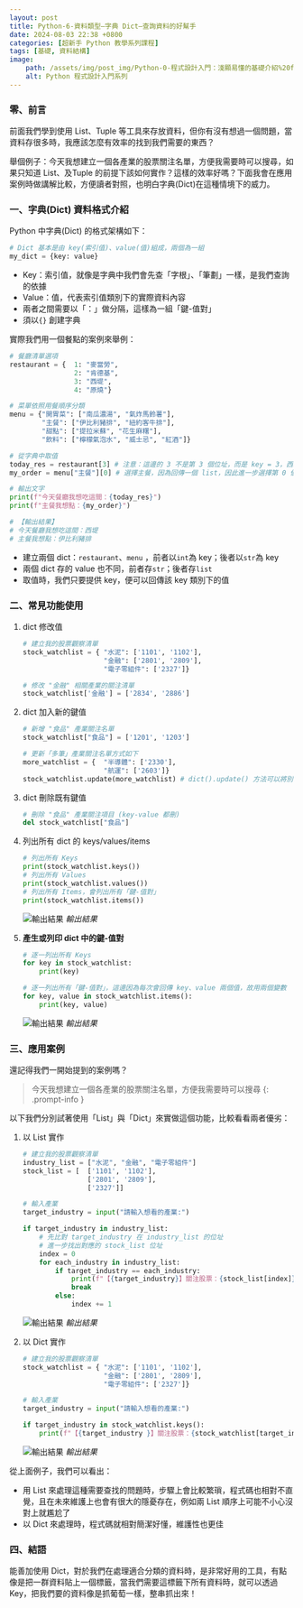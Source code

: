 ```yaml
---
layout: post
title: Python-6-資料類型—字典 Dict—查詢資料的好幫手
date: 2024-08-03 22:38 +0800
categories: [超新手 Python 教學系列課程]
tags: [基礎, 資料結構]
image:
    path: /assets/img/post_img/Python-0-程式設計入門：淺顯易懂的基礎介紹%20f4f5613bb0b84a269c7899042f9a7014/Untitled.png
    alt: Python 程式設計入門系列
---
```

### 零、前言

前面我們學到使用 List、Tuple 等工具來存放資料，但你有沒有想過一個問題，當資料存很多時，我應該怎麼有效率的找到我們需要的東西？

舉個例子：今天我想建立一個各產業的股票關注名單，方便我需要時可以搜尋，如果只知道 List、及Tuple 的前提下該如何實作？這樣的效率好嗎？下面我會在應用案例時做講解比較，方便讀者對照，也明白字典(Dict)在這種情境下的威力。

### 一、字典(Dict) 資料格式介紹

Python 中字典(Dict) 的格式架構如下：

```python
# Dict 基本是由 key(索引值)、value(值)組成，兩個為一組
my_dict = {key: value}
```

- Key：索引值，就像是字典中我們會先查「字根」、「筆劃」一樣，是我們查詢的依據
- Value：值，代表索引值類別下的實際資料內容
- 兩者之間需要以「：」做分隔，這樣為一組「鍵-值對」
- 須以`{}` 創建字典

實際我們用一個餐點的案例來舉例：

```python
# 餐廳清單選項
restaurant = {  1: "麥當勞",
                2: "肯德基",
                3: "西堤",
                4: "原燒"}

# 菜單依照用餐順序分類
menu = {"開胃菜": ["南瓜濃湯", "氣炸馬鈴薯"],
        "主餐": ["伊比利豬排", "紐約客牛排"],
        "甜點": ["提拉米蘇", "花生麻糬"],
        "飲料": ["檸檬氣泡水", "威士忌", "紅酒"]}

# 從字典中取值
today_res = restaurant[3] # 注意：這邊的 3 不是第 3 個位址，而是 key = 3，西堤
my_order = menu["主餐"][0] # 選擇主餐，因為回傳一個 list，因此進一步選擇第 0 個位址的 "伊比利豬排"

# 輸出文字
print(f"今天餐廳我想吃這間：{today_res}")
print(f"主餐我想點：{my_order}")

# 【輸出結果】
# 今天餐廳我想吃這間：西堤
# 主餐我想點：伊比利豬排
```

- 建立兩個 dict：`restaurant`、`menu` ，前者以`int`為 key；後者以`str`為 key
- 兩個 dict 存的 value 也不同，前者存`str`；後者存`list`
- 取值時，我們只要提供 key，便可以回傳該 key 類別下的值

### 二、常見功能使用

1. dict 修改值
    
    ```python
    # 建立我的股票觀察清單
    stock_watchlist = { "水泥": ['1101', '1102'],
                        "金融": ['2801', '2809'],
                        "電子零組件": ['2327']}
    
    # 修改 "金融" 相關產業的關注清單
    stock_watchlist['金融'] = ['2834', '2886']
    ```
    
2. dict 加入新的鍵值
    
    ```python
    # 新增 "食品" 產業關注名單
    stock_watchlist["食品"] = ['1201', '1203']
    
    # 更新「多筆」產業關注名單方式如下
    more_watchlist = {  "半導體": ['2330'],
                        "航運": ['2603']}
    stock_watchlist.update(more_watchlist) # dict().update() 方法可以將別的 dict 加入
    ```
    
3. dict 刪除既有鍵值
    
    ```python
    # 刪除 "食品" 產業關注項目 (key-value 都刪)
    del stock_watchlist["食品"]
    ```
    
4. 列出所有 dict 的 keys/values/items
    
    ```python
    # 列出所有 Keys
    print(stock_watchlist.keys())
    # 列出所有 Values
    print(stock_watchlist.values())
    # 列出所有 Items，會列出所有「鍵-值對」
    print(stock_watchlist.items())
    ```
    
    ![輸出結果](/assets/img/post_img/Python-6-資料類型—字典%20Dict—查詢資料的好幫手%20c1d637386eb0430aaf10d8fcc3c81290/Untitled.png)
    _輸出結果_
    
5. **產生或列印 dict 中的鍵-值對**
    
    ```python
    # 逐一列出所有 Keys
    for key in stock_watchlist:
        print(key)
    
    # 逐一列出所有「鍵-值對」，這邊因為每次會回傳 key、value 兩個值，故用兩個變數
    for key, value in stock_watchlist.items():
        print(key, value)
    ```
    
    ![輸出結果](/assets/img/post_img/Python-6-資料類型—字典%20Dict—查詢資料的好幫手%20c1d637386eb0430aaf10d8fcc3c81290/Untitled%201.png)
    _輸出結果_
    

### 三、應用案例

還記得我們一開始提到的案例嗎？

> 今天我想建立一個各產業的股票關注名單，方便我需要時可以搜尋
{: .prompt-info }

以下我們分別試著使用「List」與「Dict」來實做這個功能，比較看看兩者優劣：

1. 以 List 實作
    
    ```python
    # 建立我的股票觀察清單
    industry_list = ["水泥", "金融", "電子零組件"]
    stock_list = [  ['1101', '1102'],
                    ['2801', '2809'],
                    ['2327']]
    
    # 輸入產業
    target_industry = input("請輸入想看的產業:")
    
    if target_industry in industry_list:
        # 先比對 target_industry 在 industry_list 的位址
        # 進一步找出對應的 stock_list 位址
        index = 0
        for each_industry in industry_list:
            if target_industry == each_industry:
                print(f"【{target_industry}】關注股票：{stock_list[index]}")
                break
            else:
                index += 1
    ```
    
    ![輸出結果](/assets/img/post_img/Python-6-資料類型—字典%20Dict—查詢資料的好幫手%20c1d637386eb0430aaf10d8fcc3c81290/Untitled%202.png)
    _輸出結果_
    
2. 以 Dict 實作
    
    ```python
    # 建立我的股票觀察清單
    stock_watchlist = { "水泥": ['1101', '1102'],
                        "金融": ['2801', '2809'],
                        "電子零組件": ['2327']}
    
    # 輸入產業						
    target_industry = input("請輸入想看的產業:")
    
    if target_industry in stock_watchlist.keys():
        print(f"【{target_industry }】關注股票：{stock_watchlist[target_industry]}")
    ```
    
    ![輸出結果](/assets/img/post_img/Python-6-資料類型—字典%20Dict—查詢資料的好幫手%20c1d637386eb0430aaf10d8fcc3c81290/Untitled%203.png)
    _輸出結果_
    

從上面例子，我們可以看出：

- 用 List 來處理這種需要查找的問題時，步驟上會比較繁瑣，程式碼也相對不直覺，且在未來維護上也會有很大的隱憂存在，例如兩 List 順序上可能不小心沒對上就尷尬了
- 以 Dict 來處理時，程式碼就相對簡潔好懂，維護性也更佳

### 四、結語

能善加使用 Dict，對於我們在處理適合分類的資料時，是非常好用的工具，有點像是把一群資料貼上一個標籤，當我們需要這標籤下所有資料時，就可以透過 Key，把我們要的資料像是抓葡萄一樣，整串抓出來！